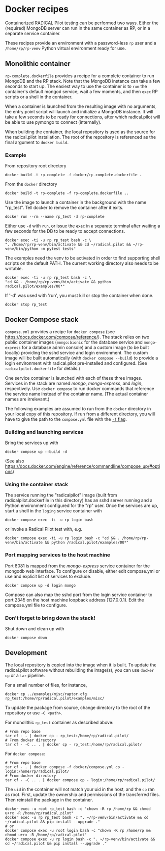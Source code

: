 # Docker recipes

Containerized RADICAL Pilot testing can be performed two ways.
Either the (required) MongoDB server can run in the same container
as RP, or in a separate service container.

These recipes provide an environment with a password-less `rp` user
and a `/home/rp/rp-venv` Python virtual environment ready for use.

## Monolithic container

`rp-complete.dockerfile` provides a recipe for a complete container
to run MongoDB and the RP stack. Note that the MongoDB instance can
take a few seconds to start up. The easiest way to use the container
is to `run` the container's default mongod service, wait a few moments,
and then `exec` RP scripts or a shell in the container.

When a container is launched from the resulting image with no arguments,
the entry point script will launch and initialize a MongoDB instance.
It will take a few seconds to be ready for connections, after which
radical.pilot will be able to use pymongo to connect (internally).

When building the container, the local repository is used as the source
for the radical.pilot installation. The root of the repository is
referenced as the final argument to `docker build`.

### Example

From repository root directory

    docker build -t rp-complete -f docker/rp-complete.dockerfile .

From the `docker` directory

    docker build -t rp-complete -f rp-complete.dockerfile ..

Use the image to launch a container in the background with the name "rp_test".
Tell docker to remove the container after it exits.

    docker run --rm --name rp_test -d rp-complete

Either use `-d` with `run`, or issue the `exec` in a separate terminal
after waiting a few seconds for the DB to be ready to accept connections.

    docker exec -ti -u rp rp_test bash -c \
    ". /home/rp/rp-venv/bin/activate && cd ~/radical.pilot && ~/rp-venv/bin/python -m pytest tests"

The examples need the venv to be activated in order to find supporting
shell scripts on the default PATH. The current working directory also
needs to be writable.

    docker exec -ti -u rp rp_test bash -c \
    "cd && . /home/rp/rp-venv/bin/activate && python radical.pilot/examples/00*"

If '-d' was used with 'run', you must kill or stop the container when done.

    docker stop rp_test

## Docker Compose stack

`compose.yml` provides a recipe for `docker compose`
(see https://docs.docker.com/compose/reference/).
The stack relies on two public container images
(`mongo:bionic` for the database service and
`mongo-express` for a database admin console) and a custom image
(to be built locally) providing the sshd service and login environment.
The custom image will be built automatically (with `docker compose --build`)
to provide a login environment with radical.pilot pre-installed and configured.
(See `radicalpilot.dockerfile` for details.)

One service container is launched with each of these three images.
Services in the stack are named *mongo*, *mongo-express*, and *login*, respectively.
Use `docker compose` to run docker commands that reference the service name
instead of the container name.
(The actual container names are irrelevant.)

The following examples are assumed to run from the `docker` directory in your
local copy of this repository. If run from a different directory, you will have
to give the path to the `compose.yml` file with the
[`-f` flag](https://docs.docker.com/engine/reference/commandline/compose/#use--f-to-specify-name-and-path-of-one-or-more-compose-files).

### Building and launching services

Bring the services up with

    docker compose up --build -d

(See also https://docs.docker.com/engine/reference/commandline/compose_up/#options)

### Using the container stack

The service running the "radicalpilot" image (built from
radicalpilot.dockerfile in this directory) has an sshd server running and a
Python environment configured for the "rp" user.
Once the services are up, start a shell in the `loging` service container with

    docker compose exec -ti -u rp login bash

or invoke a Radical Pilot test with, e.g.

    docker compose exec -ti -u rp login bash -c "cd && . /home/rp/rp-venv/bin/activate && python /radical.pilot/examples/00*"

### Port mapping services to the host machine

Port 8081 is mapped from the *mongo-express* service container for the mongodb web interface.
To configure or disable, either edit compose.yml or use and explicit list of services to exclude.

    docker compose up -d login mongo

Compose can also map the sshd port from the login service container to
port 2345 on the host machine loopback address (127.0.0.1).
Edit the compose.yml file to configure.

### Don't forget to bring down the stack!

Shut down and clean up with

    docker compose down

## Development

The local repository is copied into the image when it is built.
To update the radical.pilot software without rebuilding the image(s),
you can use `docker cp` or a `tar` pipeline.

For a small number of files, for instance,

    docker cp ../examples/misc/raptor.cfg rp_test:/home/rp/radical.pilot/examples/misc/

To update the package from source, change directory to the root of the repository
or use `-C <path>`.

For monolithic `rp_test` container as described above:

    # From repo base
    tar cf - . | docker cp - rp_test:/home/rp/radical.pilot/
    # From docker directory
    tar cf - -C .. . | docker cp - rp_test:/home/rp/radical.pilot/

For `docker compose`:

    # From repo base
    tar cf - . | docker compose -f docker/compose.yml cp - login:/home/rp/radical.pilot/
    # From docker directory
    tar cf - -C .. . | docker compose cp - login:/home/rp/radical.pilot/

The `uid` in the container will not match your uid in the host, and the `cp` ran as root.
First, update the ownership and permissions of the transferred files.
Then reinstall the package in the container. 

    docker exec -u root rp_test bash -c "chown -R rp /home/rp && chmod u+rx -R /home/rp/radical.pilot"
    docker exec -u rp rp_test bash -c ". ~/rp-venv/bin/activate && cd ~/radical.pilot && pip install --upgrade ."
    # or
    docker compose exec -u root login bash -c "chown -R rp /home/rp && chmod u+rx -R /home/rp/radical.pilot"
    docker compose exec -u rp login bash -c ". ~/rp-venv/bin/activate && cd ~/radical.pilot && pip install --upgrade ."
